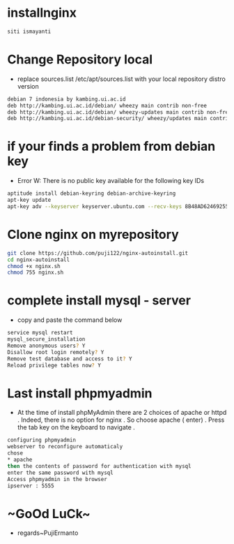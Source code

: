 # installnginx
```bash
siti ismayanti
```
# Change Repository local
* replace sources.list /etc/apt/sources.list with your local repository distro version
```bash
debian 7 indonesia by kambing.ui.ac.id
deb http://kambing.ui.ac.id/debian/ wheezy main contrib non-free
deb http://kambing.ui.ac.id/debian/ wheezy-updates main contrib non-free
deb http://kambing.ui.ac.id/debian-security/ wheezy/updates main contrib non-free
```
# if your finds a problem from debian key 
* Error W: There is no public key available for the following key IDs
```bash
aptitude install debian-keyring debian-archive-keyring
apt-key update
apt-key adv --keyserver keyserver.ubuntu.com --recv-keys 8B48AD6246925553
```
# Clone nginx on myrepository
```bash
git clone https://github.com/puji122/nginx-autoinstall.git
cd nginx-autoinstall
chmod +x nginx.sh
chmod 755 nginx.sh
```
# complete install mysql - server
* copy and paste the command below
```bash
service mysql restart
mysql_secure_installation
Remove anonymous users? Y
Disallow root login remotely? Y
Remove test database and access to it? Y
Reload privilege tables now? Y
```
# Last install phpmyadmin
* At the time of install phpMyAdmin there are 2 choices of apache or httpd . Indeed, there is no option for nginx . So choose apache (   enter) . Press the tab key on the keyboard to navigate .
```bash
configuring phpmyadmin
webserver to reconfigure automaticaly
chose 
* apache
then the contents of password for authentication with mysql
enter the same password with mysql
Access phpmyadmin in the browser
ipserver : 5555
```
# ~GoOd LuCk~
* regards~PujiErmanto
